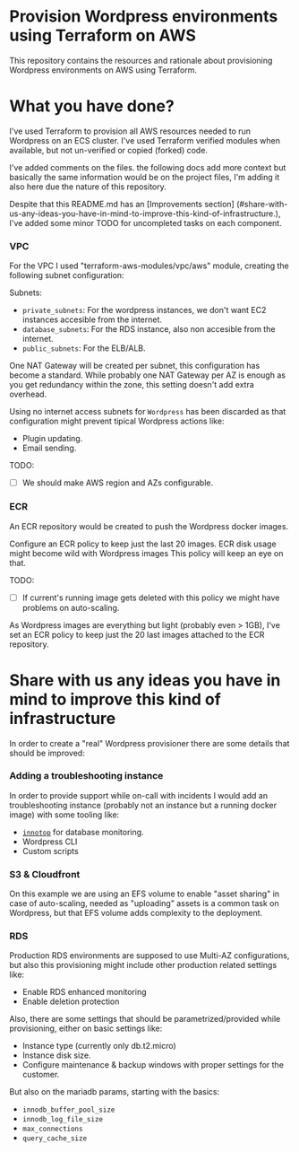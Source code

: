 # Provision Wordpress environments using Terraform on AWS

This repository contains the resources and rationale about provisioning Wordpress environments on AWS using Terraform.

# What you have done?

I've used Terraform to provision all AWS resources needed to run Wordpress on an ECS cluster. I've used Terraform verified modules when available, but not un-verified or copied (forked) code.

I've added comments on the files. the following docs add more context but basically the same information would be on the project files, I'm adding it also here due the nature of this repository.

Despite that this README.md has an [Improvements section] (#share-with-us-any-ideas-you-have-in-mind-to-improve-this-kind-of-infrastructure.), I've added some minor TODO for uncompleted tasks on each component.

### VPC

For the VPC I used "terraform-aws-modules/vpc/aws" module, creating the following subnet configuration:

Subnets:
- `private_subnets`: For the wordpress instances, we don't want EC2 instances accesible from the internet.
- `database_subnets`: For the RDS instance, also non accesible from the internet.
- `public_subnets`: For the ELB/ALB.

One NAT Gateway will be created per subnet, this configuration has become a standard. While probably one NAT Gateway per AZ is enough as you get redundancy within the zone, this setting doesn't add extra overhead.

Using no internet access subnets for `Wordpress` has been discarded as that configuration might prevent tipical Wordpress actions like:

- Plugin updating.
- Email sending. 

TODO: 

- [ ] We should make AWS region and AZs configurable.

### ECR

An ECR repository would be created to push the Wordpress docker images.

Configure an ECR policy to keep just the last 20 images. ECR disk usage might become wild with Wordpress images This policy will keep an eye on that.

TODO: 

- [ ] If current's running image gets deleted with this policy we might have problems on auto-scaling.

As Wordpress images are everything but light (probably even > 1GB), I've set an ECR policy to keep just the 20 last images attached to the ECR repository.

# Share with us any ideas you have in mind to improve this kind of infrastructure

In order to create a "real" Wordpress provisioner there are some details that should be improved:

### Adding a troubleshooting instance 

In order to provide support while on-call with incidents I would add an troubleshooting instance (probably not an instance but a running docker image) with some tooling like:

- [`innotop`](https://github.com/innotop/innotop) for database monitoring. 
- Wordpress CLI 
- Custom scripts

### S3 & Cloudfront

On this example we are using an EFS volume to enable "asset sharing" in case of auto-scaling, needed as "uploading" assets is a common task on Wordpress, but that EFS volume adds complexity to the deployment.

### RDS

Production RDS environments are supposed to use Multi-AZ configurations, but also this provisioning might include other production related settings like:

- Enable RDS enhanced monitoring
- Enable deletion protection

Also, there are some settings that should be parametrized/provided while provisioning, either on basic settings like:

- Instance type (currently only db.t2.micro)
- Instance disk size.
- Configure maintenance & backup windows with proper settings for the customer.

But also on the mariadb params, starting with the basics:

- `innodb_buffer_pool_size`
- `innodb_log_file_size`
- `max_connections`
- `query_cache_size`
